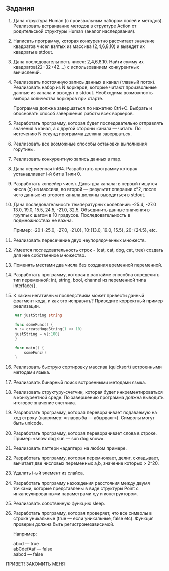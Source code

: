 ## **Задания**

 1. Дана структура Human (с произвольным набором полей и методов). Реализовать встраивание методов в структуре Action от родительской структуры Human (аналог наследования).
    

  

2.  Написать программу, которая конкурентно рассчитает значение квадратов чисел взятых из массива (2,4,6,8,10) и выведет их квадраты в stdout.  
      
    
3.  Дана последовательность чисел: 2,4,6,8,10. Найти сумму их квадратов(22+32+42….) с использованием конкурентных вычислений.  
      
    
4.  Реализовать постоянную запись данных в канал (главный поток). Реализовать набор из N воркеров, которые читают произвольные данные из канала и выводят в stdout. Необходима возможность выбора количества воркеров при старте.  
      
    Программа должна завершаться по нажатию Ctrl+C. Выбрать и обосновать способ завершения работы всех воркеров.  
      
      
    
5.  Разработать программу, которая будет последовательно отправлять значения в канал, а с другой стороны канала — читать. По истечению N секунд программа должна завершаться.  
      
    
6.  Реализовать все возможные способы остановки выполнения горутины.  
      
    
7.  Реализовать конкурентную запись данных в map.  
      
    
8.  Дана переменная int64. Разработать программу которая устанавливает i-й бит в 1 или 0.  
      
    
9.  Разработать конвейер чисел. Даны два канала: в первый пишутся числа (x) из массива, во второй — результат операции x*2, после чего данные из второго канала должны выводиться в stdout.  
      
    
10.  Дана последовательность температурных колебаний: -25.4, -27.0 13.0, 19.0, 15.5, 24.5, -21.0, 32.5. Объединить данные значения в группы с шагом в 10 градусов. Последовательность в подмножноствах не важна.  
      
    

      Пример: -20:{-25.0, -27.0, -21.0}, 10:{13.0, 19.0, 15.5}, 20: {24.5}, etc.  
  

11.  Реализовать пересечение двух неупорядоченных множеств.  
      
    
12.  Имеется последовательность строк - (cat, cat, dog, cat, tree) создать для нее собственное множество.  
      
    
13.  Поменять местами два числа без создания временной переменной.  
      
    
14.  Разработать программу, которая в рантайме способна определить тип переменной: int, string, bool, channel из переменной типа interface{}.  
      
    
15.  К каким негативным последствиям может привести данный фрагмент кода, и как это исправить? Приведите корректный пример реализации.  


```Go
    var justString string
  
    func someFunc() {
	v := createHugeString(1 << 10)   
	justString = v[:100]
    }

    func main() {
    	someFunc()
    }

  ```

  

16.  Реализовать быструю сортировку массива (quicksort) встроенными методами языка.  
      
    
17.  Реализовать бинарный поиск встроенными методами языка.  
      
    
18.  Реализовать структуру-счетчик, которая будет инкрементироваться в конкурентной среде. По завершению программа должна выводить итоговое значение счетчика.  
      
    
19.  Разработать программу, которая переворачивает подаваемую на ход строку (например: «главрыба — абырвалг»). Символы могут быть unicode.  
      
    
20.  Разработать программу, которая переворачивает слова в строке.  
    Пример: «snow dog sun — sun dog snow».  
      
    
21.  Реализовать паттерн «адаптер» на любом примере.  
      
    
22.  Разработать программу, которая перемножает, делит, складывает, вычитает две числовых переменных a,b, значение которых > 2^20.  
      
    
23.  Удалить i-ый элемент из слайса.  
      
    
24.  Разработать программу нахождения расстояния между двумя точками, которые представлены в виде структуры Point с инкапсулированными параметрами x,y и конструктором.  
      
    
25.  Реализовать собственную функцию sleep.  
      
    
26.  Разработать программу, которая проверяет, что все символы в строке уникальные (true — если уникальные, false etc). Функция проверки должна быть регистронезависимой.
    

  
		Например:
    
		abcd — true         
	  abCdefAaf — false  
		aabcd — false


ПРИВЕТ! ЗАКОМИТЬ МЕНЯ